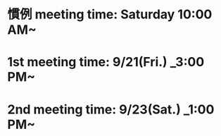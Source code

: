 # 慣例 meeting time: Saturday 10:00 AM~

# 1st meeting time: 9/21(Fri.) _3:00 PM~
# 2nd meeting time: 9/23(Sat.) _1:00 PM~
